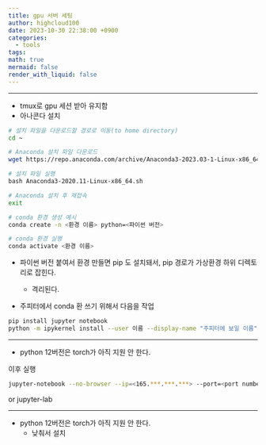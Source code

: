 ```yaml
---
title: gpu 서버 세팅
author: highcloud100
date: 2023-10-30 22:38:00 +0900
categories:
  - tools
tags: 
math: true
mermaid: false
render_with_liquid: false
---
```

---

- tmux로 gpu 세션 받아 유지함
- 아나콘다 설치

```bash
# 설치 파일을 다운로드할 경로로 이동(to home directory)
cd ~

# Anaconda 설치 파일 다운로드
wget https://repo.anaconda.com/archive/Anaconda3-2023.03-1-Linux-x86_64.sh

# 설치 파일 실행
bash Anaconda3-2020.11-Linux-x86_64.sh

# Anaconda 설치 후 재접속
exit

# conda 환경 생성 예시
conda create -n <환경 이름> python=<파이썬 버전>

# conda 환경 실행
conda activate <환경 이름>
```

- 파이썬 버전 붙여서 환경 만들면 pip 도 설치돼서, pip 경로가 가상환경 하위 디렉토리로 잡힌다. 
	- 격리된다. 

- 주피터에서 conda 환 쓰기 위해서 다음을 작업

```bash
pip install jupyter notebook
python -m ipykernel install --user 이름 --display-name "주피터에 보일 이름"
```


---
- python 12버전은 torch가 아직 지원 안 한다.

이후 실행
```bash
jupyter-notebook --no-browser --ip=<165.***.***.***> --port=<port number>
```

or jupyter-lab

---
- python 12버전은 torch가 아직 지원 안 한다.
	- 낮춰서 설치